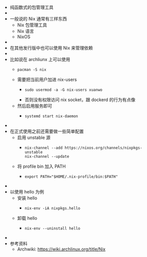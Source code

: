- 纯函数式的包管理工具
-
- 一般说的 Nix 通常有三样东西
	- Nix 包管理工具
	- Nix 语言
	- NixOS
-
- 在其他发行版中也可以使用 Nix 来管理依赖
-
- 比如说在 archliunx 上可以使用
	- ```shel
	  pacman -S nix
	  ```
	- 需要把当前用户加进 nix-users
		- ```shell
		  sudo usermod -a -G nix-users xuanwo
		  ```
		- 否则没有权限访问 nix socket，跟 dockerd 的行为有点像
	- 然后启用服务即可
		- ```shell
		  systemd start nix-daemon
		  ```
-
- 在正式使用之前还需要做一些简单配置
	- 启用 unstable 源
		- ```shell
		  nix-channel --add https://nixos.org/channels/nixpkgs-unstable
		  nix-channel --update
		  ```
	- 将 profile bin 加入 PATH
		- ```shell
		  export PATH="$HOME/.nix-profile/bin:$PATH"
		  ```
-
- 以使用 hello 为例
	- 安装 hello
		- ```shel
		  nix-env -iA nixpkgs.hello
		  ```
	- 卸载 hello
		- ```shell
		  nix-env --uninstall hello
		  ```
-
- 参考资料
	- Archwiki: https://wiki.archlinux.org/title/Nix